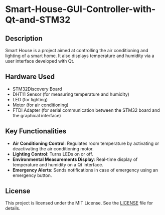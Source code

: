 # Smart-House-GUI-Controller-with-Qt-and-STM32

## Description

Smart House is a project aimed at controlling the air conditioning and lighting of a smart home. It also displays temperature and humidity via a user interface developed with Qt.

## Hardware Used

- STM32Discovery Board
- DHT11 Sensor (for measuring temperature and humidity)
- LED (for lighting)
- Motor (for air conditioning)
- FTDI Adapter (for serial communication between the STM32 board and the graphical interface)

## Key Functionalities

- **Air Conditioning Control**: Regulates room temperature by activating or deactivating the air conditioning motor.
- **Lighting Control**: Turns LEDs on or off.
- **Environmental Measurements Display**: Real-time display of temperature and humidity on a Qt interface.
- **Emergency Alerts**: Sends notifications in case of emergency using an emergency button.

## License

This project is licensed under the MIT License. See the [LICENSE](LICENSE) file for details.


